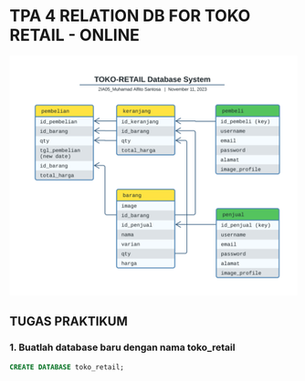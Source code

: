 # TPA 4 RELATION DB FOR TOKO RETAIL - ONLINE

![alt text](./ASSETS/toko-retail%20Diagram%20DB.svg "Furnivul Diagram DB")

## TUGAS PRAKTIKUM

### 1. Buatlah database baru dengan nama toko_retail

```sql
CREATE DATABASE toko_retail;
```
